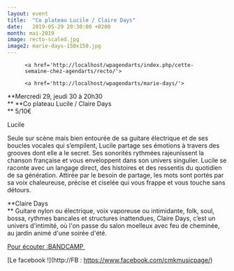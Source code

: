 ```yaml
---
layout: event
title:  "Co plateau Lucile / Claire Days"
date:   2019-05-29 20:30:00 +0200
month: mai-2019
image: recto-scaled.jpg
image2: marie-days-150x150.jpg
---
```

<div id='gallery-8' class='gallery galleryid-6282 gallery-columns-3 gallery-size-thumbnail'>
  <figure class='gallery-item'> 
  
  <div class='gallery-icon landscape'>

    <a href='http://localhost/wpagendarts/index.php/cette-semaine-chez-agendarts/recto/'>
</a>  </div></figure><figure class='gallery-item'> 
  
  <div class='gallery-icon landscape'>

    <a href='http://localhost/wpagendarts/marie-days/'>
</a>  </div></figure>
</div>

**Mercredi 29, jeudi 30 à 20h30  
** **Co plateau Lucile / Claire Days  
** 5/10€

Lucile

 </b>Seule sur scène mais bien entourée de sa guitare électrique et de ses boucles vocales qui s’empilent, Lucile partage ses émotions à travers des grooves dont elle a le secret. Ses sonorités rythmées rajeunissent la chanson française et vous enveloppent dans son univers singulier. Lucile se raconte avec un langage direct, des histoires et des ressentis du quotidien de sa génération. Attirée par le besoin de partage, les mots sont portés par sa voix chaleureuse, précise et ciselée qui vous frappe et vous touche sans détours.



**Claire Days  
** Guitare nylon ou électrique, voix vaporeuse ou intimidante, folk, soul, bossa, rythmes bancales et structures inattendues, Claire Days, c’est un univers d'intimité, où l'on passe du salon moelleux avec feu de cheminée, au jardin animé d'une soirée d'été.

[Pour écouter :BANDCAMP ](https://cmk-music.bandcamp.com/album/she-changed-her-mind)

[Le facebook !](http://FB : https://www.facebook.com/cmkmusicpage/)